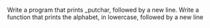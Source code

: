 Write a program that prints _putchar, followed by a new line.
Write a function that prints the alphabet, in lowercase, followed by a new line
